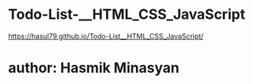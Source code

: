 # Todo-List-__HTML_CSS_JavaScript

https://hasul79.github.io/Todo-List__HTML_CSS_JavaScript/

# author: Hasmik Minasyan
